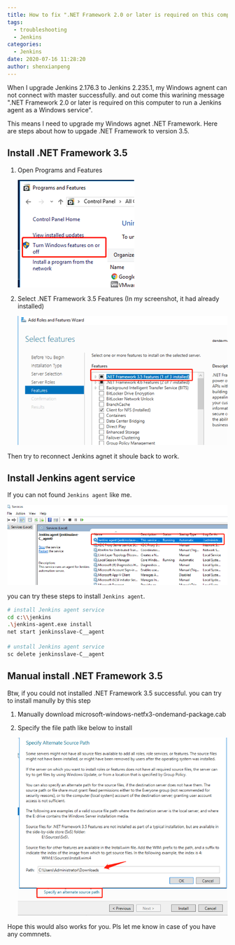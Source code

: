 ```yaml
---
title: How to fix ".NET Framework 2.0 or later is required on this computer to run a Jenkins agent as a Windows service"
tags:
  - troubleshooting
  - Jenkins
categories:
  - Jenkins
date: 2020-07-16 11:28:20
author: shenxianpeng
---
```


When I upgrade Jenkins 2.176.3 to Jenkins 2.235.1, my Windows agnent can not connect with master successfully. and out come this warining message ".NET Framework 2.0 or later is required on this computer to run a Jenkins agent as a Windows service".

<!-- more -->

This means I need to upgrade my Windows agnet .NET Framework. Here are steps about how to upgade .NET Framework to version 3.5.

## Install .NET Framework 3.5

1. Open Programs and Features 

   ![Programs and Features](jenkins-windows-agent-connect-problem/1.png)

2. Select .NET Framework 3.5 Features (In my screenshot, it had already installed) 

    ![Features](jenkins-windows-agent-connect-problem/2.png)

Then try to reconnect Jenkins agnet it shoule back to work.

## Install Jenkins agent service

If you can not found `Jenkins agent` like me. 

![Jenkins agent service](jenkins-windows-agent-connect-problem/4.png)

you can try these steps to install `Jenkins agent`.

```bash
# install Jenkins agent service
cd c:\\jenkins
.\jenkins-agent.exe install
net start jenkinsslave-C__agent

# unstall Jenkins agent service
sc delete jenkinsslave-C__agent
```

## Manual install .NET Framework 3.5

Btw, if you could not installed .NET Framework 3.5 successful. you can try to install manully by this step

1. Manually download microsoft-windows-netfx3-ondemand-package.cab 

2. Specify the file path like below to install

    ![microsoft-windows-netfx3-ondemand-package.cab file path](jenkins-windows-agent-connect-problem/3.png)


Hope this would also works for you. Pls let me know in case of you have any commnets.




